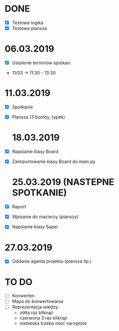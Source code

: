 # DONE
-   [x] Testowa logika
-   [x] Testowa plansza

# 06.03.2019

-   [x] Ustalenie terminów spotkan:

*   11/03 -> 11:30 - 13:30

# 11.03.2019

-   [x] Spotkanie
-   [x] Plansza (3 bomby, typek)

    # 18.03.2019

-   [x] Napsianie klasy Board
-   [x] Zaimportowanie klasy Board do main.py

    # 25.03.2019 (NASTEPNE SPOTKANIE)

-   [x] Raport
-   [x] Wpisanie do macierzy (planszy)
-   [x] Napsianie klasy Saper

# 27.03.2019
-   [x] Oddanie agenta projektu (plansza itp.)

# TO DO 

-[ ] Konwerten
-[ ] Mapa do konwertowania
-[ ] Reprezentacja wiedzy:
	 * zółta raz kliknąć
 	 * czerwona 3 raz kliknąć
 	 * niebieska trzeba mieć narzędzie

